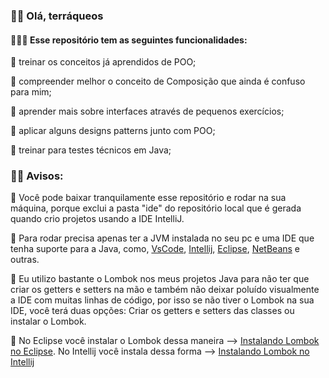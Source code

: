 ### 🖖🏻 Olá, terráqueos

#### 👩🏻‍💻 Esse repositório tem as seguintes funcionalidades:

🐫 treinar os conceitos já aprendidos de POO;

🐫 compreender melhor o conceito de Composição que ainda é confuso para mim;

🐫 aprender mais sobre interfaces através de pequenos exercícios;

🐫 aplicar alguns designs patterns junto com POO;

🐫 treinar para testes técnicos em Java;

### 🧗‍♀️ Avisos:

🥁 Você pode baixar tranquilamente esse repositório e rodar na sua máquina, porque exclui a pasta "ide" do repositório local que é gerada quando crio projetos usando a IDE 
IntelliJ.

🥁 Para rodar precisa apenas ter a JVM instalada no seu pc e uma IDE que tenha suporte para a Java, como, [VsCode](https://code.visualstudio.com/), [Intellij](https://www.jetbrains.com/pt-br/idea/),
[Eclipse](https://www.eclipse.org/downloads/), [NetBeans](https://netbeans.apache.org/download/index.html) e outras.

🥁 Eu utilizo bastante o Lombok nos meus projetos Java para não ter que criar os getters e setters na mão
e também não deixar poluído visualmente a IDE com muitas linhas de código, por isso se não
tiver o Lombok na sua IDE, você terá duas opções: Criar os getters e setters das classes ou instalar o Lombok.

🥁 No Eclipse você instalar o Lombok dessa maneira --> [Instalando Lombok no Eclipse](https://dicasdejava.com.br/como-configurar-o-lombok-no-eclipse/). No Intellij você instala dessa forma --> [Instalando Lombok no Intellij](https://dicasdejava.com.br/como-configurar-o-lombok-no-intellij-idea/)
